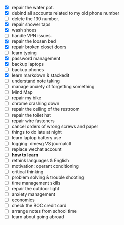 - [x] repair the water pot.
- [x] debind all accounts related to my old phone number
- [ ] delete the 130 number.
- [x] repair shower taps
- [x] wash shoes
- [ ] handle VPN issues.
- [x] repair the loosen bed
- [x] repair broken closet doors
- [ ] learn typing
- [x] password management
- [x] backup laptops
- [ ] backup phones
- [x] learn markdown & stackedit
- [ ] understand note taking
- [ ] manage anxiety of forgetting something
- [ ] Mind Map
- [ ] repair my bike
- [ ] chrome crashing down
- [ ] repair the ceiling of the restroom
- [ ] repair the toilet hat
- [ ] repair wire fasteners
- [ ] cancel orders of wrong screws and paper
- [ ] things to do late at night 
- [ ] learn laptop battery use
- [ ] logging: dmesg VS journalctl
- [ ] replace wechat account
- [ ] **how to learn**
- [ ] rethink languages & English
- [ ] motivation: operant conditioning
- [ ] critical thinking
- [ ] problem solving & trouble shooting
- [ ] time management skills
- [ ] repair the outdoor light
- [ ] anxiety management
- [ ] economics
- [ ] check the BOC credit card
- [ ] arrange notes from school time
- [ ] learn about going abroad
<!--stackedit_data:
eyJoaXN0b3J5IjpbMjM2MTAzNTczLC0xMzMzMTM0MTI1LDQxOT
kwNTgyOSw1NzU3MTc1ODEsLTE1MDg5NTc1NzcsLTQ4MDc0NDk1
NCwtMjEyODUzNzU5NF19
-->